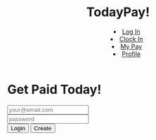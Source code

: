 <html lang="en">
<head>
<header>
  <h1>TodayPay!</h1>
  <nav>
    <menu>
      <li>
      <a href="index.html">Log In</a>
      </li>
      <li>
        <a href="clockin.html">Clock In</a>
      </li>
      <li>
        <a href="mypay.html">My Pay</a>
      </li>
      <li>
        <a href="profile.html">Profile</a>
      </li>
    </menu>
  </nav>

</header>

<h1>Get Paid Today!</h1>
<main>
<form method="get" action="clockin.html">
<div>
  <input type="text" placeholder="your@email.com">
</div>
<div>
  <input type="text" placeholder="password">
</div>
<button type="submit">Login</button>
<button type="submit">Create</button>
</form>
</main>


